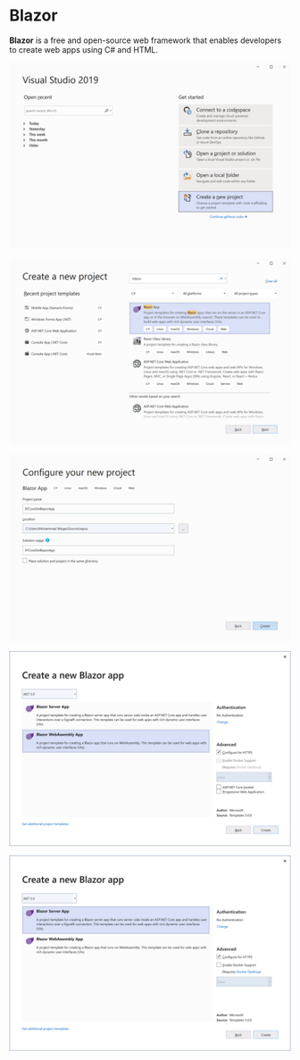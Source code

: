 # Blazor

**Blazor** is a free and open-source web framework that enables developers to create web apps using C\# and HTML.



![](../.gitbook/assets/image%20%2842%29.png)



![](../.gitbook/assets/image%20%2826%29.png)



![](../.gitbook/assets/image%20%2846%29.png)



![](../.gitbook/assets/image%20%2835%29.png)



![](../.gitbook/assets/image%20%2839%29.png)

